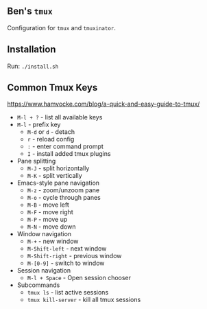 ## Ben's `tmux`

Configuration for `tmux` and `tmuxinator`.


## Installation

Run: `./install.sh`


## Common Tmux Keys

https://www.hamvocke.com/blog/a-quick-and-easy-guide-to-tmux/

* `M-l + ?` - list all available keys
* `M-l` - prefix key
  * `M-d` or `d` - detach
  * `r` - reload config
  * `:` - enter command prompt
  * `I` - install added tmux plugins
* Pane splitting
  * `M-J` - split horizontally
  * `M-K` - split vertically
* Emacs-style pane navigation
  * `M-z` - zoom/unzoom pane
  * `M-o` - cycle through panes
  * `M-B` - move left
  * `M-F` - move right
  * `M-P` - move up
  * `M-N` - move down
* Window navigation
  * `M-+` - new window
  * `M-Shift-left` - next window
  * `M-Shift-right` - previous window
  * `M-[0-9]` - switch to window
* Session navigation
  * `M-l + Space` - Open session chooser
* Subcommands
  * `tmux ls` - list active sessions
  * `tmux kill-server` - kill all tmux sessions
